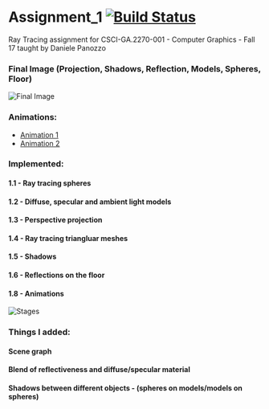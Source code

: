 # Assignment_1 [![Build Status](https://travis-ci.com/NYUCG2017/assignment-1-juniorxsound.svg?token=ztzi6EexNpaHGeSp1q8W&branch=master)](https://travis-ci.com/NYUCG2017/assignment-1-juniorxsound)
Ray Tracing assignment for CSCI-GA.2270-001 - Computer Graphics - Fall 17 taught by Daniele Panozzo
### Final Image (Projection, Shadows, Reflection, Models, Spheres, Floor)
![Final Image](https://github.com/NYUCG2017/assignment-1-juniorxsound/blob/master/resources/3.png)

### Animations:
- [Animation 1](https://github.com/NYUCG2017/assignment-1-juniorxsound/blob/master/resources/1.gif) 
- [Animation 2](https://github.com/NYUCG2017/assignment-1-juniorxsound/blob/master/resources/2.gif)

### Implemented:
#### 1.1 - Ray tracing spheres
#### 1.2 - Diffuse, specular and ambient light models
#### 1.3 - Perspective projection
#### 1.4 - Ray tracing triangluar meshes
#### 1.5 - Shadows
#### 1.6 - Reflections on the floor
#### 1.8 - Animations

![Stages](https://github.com/NYUCG2017/assignment-1-juniorxsound/blob/master/resources/stages.jpg)

### Things I added:
#### Scene graph
#### Blend of reflectiveness and diffuse/specular material
#### Shadows between different objects - (spheres on models/models on spheres)

